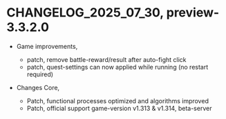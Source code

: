 ﻿# CHANGELOG_2025_07_30, preview-3.3.2.0

+ Game improvements,
  - patch, remove battle-reward/result after auto-fight click
  - patch, quest-settings can now applied while running (no restart required)

+ Changes Core,
  - Patch, functional processes optimized and algorithms improved
  - Patch, official support game-version v1.313 & v1.314, beta-server